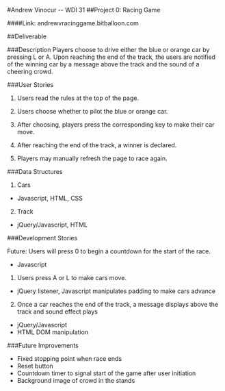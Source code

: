 <!--### Deliverable

Design user stories, data structures, development stories, and potential challenges for a **racing game** in which two players use the keyboard to control "cars" that race across the screen.

Here are some popular bonus features that would affect your data structure plan:

1. How would you make your player's "cars" use custom images?
2. Can a player type in their name to see custom win messages?
3. Can you enable a reset button to restart the race?
4. How about a win counter that spans across multiple races?

As you work, you can edit this README to add a section at the top with your name, a link to the original repository, and a 3-5 sentence reflection on completing this assignment. Push your updates to GitHub and add a link to the repo to the "My Work" section of your website!-->

#Andrew Vinocur -- WDI 31
##Project 0: Racing Game

####Link: andrewvracinggame.bitballoon.com

##Deliverable 

###Description
Players choose to drive either the blue or orange car by pressing L or A. Upon reaching the end of the track, the users are notified of the winning car by a message above the track and the sound of a cheering crowd.

###User Stories

1) Users read the rules at the top of the page. 

2) Users choose whether to pilot the blue or orange car. 

3) After choosing, players press the corresponding key to make their car move. 

4) After reaching the end of the track, a winner is declared. 

5) Players may manually refresh the page to race again. 

###Data Structures

1) Cars

* Javascript, HTML, CSS

2) Track

* jQuery/Javascript, HTML


###Development Stories

Future: Users will press 0 to begin a countdown for the start of the race.
* Javascript

1) Users press A or L to make cars move.

* jQuery listener, Javascript manipulates padding to make cars advance

2) Once a car reaches the end of the track, a message displays above the track and sound effect plays  

* jQuery/Javascript
* HTML DOM manipulation 


###Future Improvements

* Fixed stopping point when race ends
* Reset button 
* Countdown timer to signal start of the game after user initiation 
* Background image of crowd in the stands


